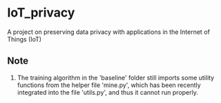 # IoT_privacy
A project on preserving data privacy with applications in the Internet of Things (IoT)

## Note
1. The training algorithm in the 'baseline' folder still imports some utility functions from the helper file 'mine.py', which has been recently integrated into the file 'utils.py', and thus it cannot run properly.
